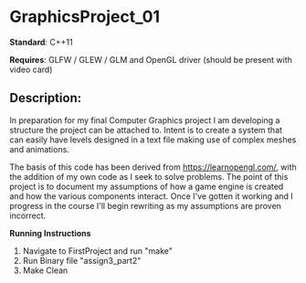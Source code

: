# GraphicsProject_01

**Standard**: C++11

**Requires**: GLFW / GLEW / GLM and OpenGL driver (should be present with video card)

## Description:

In preparation for my final Computer Graphics project I am developing a structure the project can 
be attached to. Intent is to create a system that can easily have levels designed in a text file
making use of complex meshes and animations. 


The basis of this code has been derived from https://learnopengl.com/, with the addition of my own 
code as I seek to solve problems. The point of this project is to document my assumptions of how a
game engine is created and how the various components interact. Once I've gotten it working and 
I progress in the course I'll begin rewriting as my assumptions are proven incorrect.


**Running Instructions**
1) Navigate to FirstProject and run "make"
2) Run Binary file "assign3_part2"
3) Make Clean
